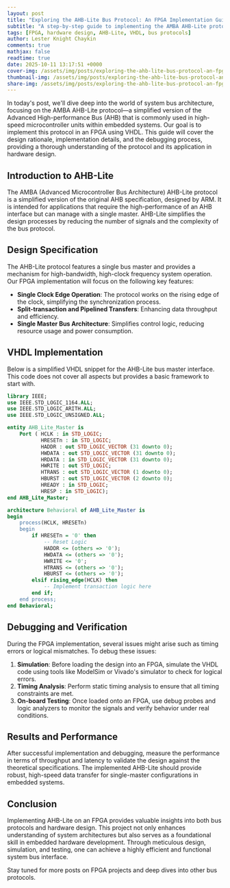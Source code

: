 ```yaml
---
layout: post
title: "Exploring the AHB-Lite Bus Protocol: An FPGA Implementation Guide"
subtitle: "A step-by-step guide to implementing the AMBA AHB-Lite protocol in an FPGA environment"
tags: [FPGA, hardware design, AHB-Lite, VHDL, bus protocols]
author: Lester Knight Chaykin
comments: true
mathjax: false
readtime: true
date: 2025-10-11 13:17:51 +0000
cover-img: /assets/img/posts/exploring-the-ahb-lite-bus-protocol-an-fpga-implementation-guide.jpg
thumbnail-img: /assets/img/posts/exploring-the-ahb-lite-bus-protocol-an-fpga-implementation-guide.jpg
share-img: /assets/img/posts/exploring-the-ahb-lite-bus-protocol-an-fpga-implementation-guide.jpg
---
```


In today's post, we'll dive deep into the world of system bus architecture, focusing on the AMBA AHB-Lite protocol—a simplified version of the Advanced High-performance Bus (AHB) that is commonly used in high-speed microcontroller units within embedded systems. Our goal is to implement this protocol in an FPGA using VHDL. This guide will cover the design rationale, implementation details, and the debugging process, providing a thorough understanding of the protocol and its application in hardware design.

## Introduction to AHB-Lite

The AMBA (Advanced Microcontroller Bus Architecture) AHB-Lite protocol is a simplified version of the original AHB specification, designed by ARM. It is intended for applications that require the high-performance of an AHB interface but can manage with a single master. AHB-Lite simplifies the design processes by reducing the number of signals and the complexity of the bus protocol.

## Design Specification

The AHB-Lite protocol features a single bus master and provides a mechanism for high-bandwidth, high-clock frequency system operation. Our FPGA implementation will focus on the following key features:
- **Single Clock Edge Operation**: The protocol works on the rising edge of the clock, simplifying the synchronization process.
- **Split-transaction and Pipelined Transfers**: Enhancing data throughput and efficiency.
- **Single Master Bus Architecture**: Simplifies control logic, reducing resource usage and power consumption.

## VHDL Implementation

Below is a simplified VHDL snippet for the AHB-Lite bus master interface. This code does not cover all aspects but provides a basic framework to start with.

```vhdl
library IEEE;
use IEEE.STD_LOGIC_1164.ALL;
use IEEE.STD_LOGIC_ARITH.ALL;
use IEEE.STD_LOGIC_UNSIGNED.ALL;

entity AHB_Lite_Master is
    Port ( HCLK : in STD_LOGIC;
           HRESETn : in STD_LOGIC;
           HADDR : out STD_LOGIC_VECTOR (31 downto 0);
           HWDATA : out STD_LOGIC_VECTOR (31 downto 0);
           HRDATA : in STD_LOGIC_VECTOR (31 downto 0);
           HWRITE : out STD_LOGIC;
           HTRANS : out STD_LOGIC_VECTOR (1 downto 0);
           HBURST : out STD_LOGIC_VECTOR (2 downto 0);
           HREADY : in STD_LOGIC;
           HRESP : in STD_LOGIC);
end AHB_Lite_Master;

architecture Behavioral of AHB_Lite_Master is
begin
    process(HCLK, HRESETn)
    begin
        if HRESETn = '0' then
            -- Reset Logic
            HADDR <= (others => '0');
            HWDATA <= (others => '0');
            HWRITE <= '0';
            HTRANS <= (others => '0');
            HBURST <= (others => '0');
        elsif rising_edge(HCLK) then
            -- Implement transaction logic here
        end if;
    end process;
end Behavioral;
```

## Debugging and Verification

During the FPGA implementation, several issues might arise such as timing errors or logical mismatches. To debug these issues:
1. **Simulation**: Before loading the design into an FPGA, simulate the VHDL code using tools like ModelSim or Vivado's simulator to check for logical errors.
2. **Timing Analysis**: Perform static timing analysis to ensure that all timing constraints are met.
3. **On-board Testing**: Once loaded onto an FPGA, use debug probes and logic analyzers to monitor the signals and verify behavior under real conditions.

## Results and Performance

After successful implementation and debugging, measure the performance in terms of throughput and latency to validate the design against the theoretical specifications. The implemented AHB-Lite should provide robust, high-speed data transfer for single-master configurations in embedded systems.

## Conclusion

Implementing AHB-Lite on an FPGA provides valuable insights into both bus protocols and hardware design. This project not only enhances understanding of system architectures but also serves as a foundational skill in embedded hardware development. Through meticulous design, simulation, and testing, one can achieve a highly efficient and functional system bus interface.

Stay tuned for more posts on FPGA projects and deep dives into other bus protocols.